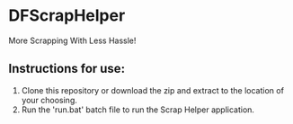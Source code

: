 # DFScrapHelper
More Scrapping With Less Hassle!

## Instructions for use:
1. Clone this repository or download the zip and extract to the location of your choosing.
2. Run the 'run.bat' batch file to run the Scrap Helper application.
